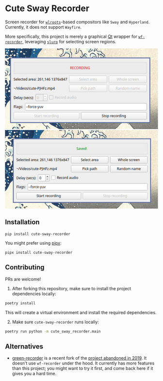 # Cute Sway Recorder

Screen recorder for [`wlroots`](https://gitlab.freedesktop.org/wlroots/wlroots/)-based compositors like `Sway` and `Hyperland`. Currently, it does not support `Wayfire`.

More specifically, this project is merely a graphical [Qt](https://www.qt.io/) wrapper for [`wf-recorder`](https://github.com/ammen99/wf-recorder), leveraging [`slurp`](https://github.com/emersion/slurp) for selecting screen regions.

![](screenshots/recording.png)
![](screenshots/done.png)

## Installation

```shell
pip install cute-sway-recorder
```

You might prefer using [pipx](https://pypa.github.io/pipx/):

```shell
pipx install cute-sway-recorder
```

## Contributing

PRs are welcome!

1. After forking this repository, make sure to install the project dependencies locally:

```bash
poetry install
```

This will create a virtual environment and install the required dependencies.

2. Make sure `cute-sway-recorder` runs locally:

```bash
poetry run python -m cute_sway_recorder.main
```

## Alternatives

- [green-recorder](https://github.com/dvershinin/green-recorder) is a recent fork of the [project abandoned in 2019](https://github.com/mhsabbagh/green-recorder). It doesn't use `wf-recorder` under
  the hood. It currently has more features than this project; you might want to try it first, and come back here if it gives you a hard time.
